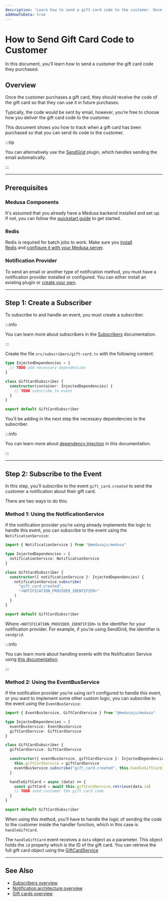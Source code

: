 ```yaml
---
description: 'Learn how to send a gift card code to the customer. Once the customer purchases a gift card, an email can be sent with the code so that they can redeem the gift card.'
addHowToData: true
---
```


# How to Send Gift Card Code to Customer

In this document, you’ll learn how to send a customer the gift card code they purchased.

## Overview

Once the customer purchases a gift card, they should receive the code of the gift card so that they can use it in future purchases.

Typically, the code would be sent by email, however, you’re free to choose how you deliver the gift card code to the customer.

This document shows you how to track when a gift card has been purchased so that you can send its code to the customer.

:::tip

You can alternatively use the [SendGrid](../../../add-plugins/sendgrid.mdx) plugin, which handles sending the email automatically.

:::

---

## Prerequisites

### Medusa Components

It's assumed that you already have a Medusa backend installed and set up. If not, you can follow the [quickstart guide](../../../core/backend/install.mdx) to get started.

### Redis

Redis is required for batch jobs to work. Make sure you [install Redis](../../../tutorial/0-set-up-your-development-environment.mdx#redis) and [configure it with your Medusa server](../../../usage/configurations.md#redis).

### Notification Provider

To send an email or another type of notification method, you must have a notification provider installed or configured. You can either install an existing plugin or [create your own](../../../advanced/backend/notification/how-to-create-notification-provider.md).

---

## Step 1: Create a Subscriber

To subscribe to and handle an event, you must create a subscriber.

:::info

You can learn more about subscribers in the [Subscribers](../../../advanced/backend/subscribers/overview.md) documentation.

:::

Create the file `src/subscribers/gift-card.ts` with the following content:

```ts title=src/subscribers/gift-card.ts
type InjectedDependencies = {
  // TODO add necessary dependencies
}

class GiftCardSubscriber {
  constructor(container: InjectedDependencies) {
    // TODO subscribe to event
  }
}

export default GiftCardSubscriber
```

You’ll be adding in the next step the necessary dependencies to the subscriber.

:::info

You can learn more about [dependency injection](../../../advanced/backend/dependency-container/index.md) in this documentation.

:::

---

## Step 2: Subscribe to the Event

In this step, you’ll subscribe to the event `gift_card.created` to send the customer a notification about their gift card.

There are two ways to do this:

### Method 1: Using the NotificationService

If the notification provider you’re using already implements the logic to handle this event, you can subscribe to the event using the `NotificationService`:

```ts title=src/subscribers/gift-card.ts
import { NotificationService } from "@medusajs/medusa"

type InjectedDependencies = {
  notificationService: NotificationService
}

class GiftCardSubscriber {
  constructor({ notificationService }: InjectedDependencies) {
    notificationService.subscribe(
      "gift_card.created", 
      "<NOTIFICATION_PROVIDER_IDENTIFIER>"
    )
  }
}

export default GiftCardSubscriber
```

Where `<NOTIFICATION_PROVIDER_IDENTIFIER>` is the identifier for your notification provider. For example, if you’re using SendGrid, the identifier is `sendgrid`.

:::info

You can learn more about handling events with the Notification Service using [this documentation](../../../advanced/backend/notification/how-to-create-notification-provider.md).

:::

### Method 2: Using the EventBusService

If the notification provider you’re using isn’t configured to handle this event, or you want to implement some other custom logic, you can subscribe to the event using the `EventBusService`:

```ts title=src/subscribers/gift-card.ts
import { EventBusService, GiftCardService } from "@medusajs/medusa"

type InjectedDependencies = {
  eventBusService: EventBusService
  giftCardService: GiftCardService
}

class GiftCardSubscriber {
  giftCardService: GiftCardService

  constructor({ eventBusService, giftCardService }: InjectedDependencies) {
    this.giftCardService = giftCardService
    eventBusService.subscribe("gift_card.created", this.handleGiftCard)
  }

  handleGiftCard = async (data) => {
    const giftCard = await this.giftCardService.retrieve(data.id)
    // TODO send customer the gift card code
  }
}

export default GiftCardSubscriber
```

When using this method, you’ll have to handle the logic of sending the code to the customer inside the handler function, which in this case is `handleGiftCard`.

The `handleGiftCard` event receives a `data` object as a parameter. This object holds the `id` property which is the ID of the gift card. You can retrieve the full gift card object using the [GiftCardService](../../../references/services/classes/GiftCardService.md)

---

## See Also

- [Subscribers overview](../../../advanced/backend/subscribers/overview.md)
- [Notification architecture overview](../../../advanced/backend/notification/overview.md)
- [Gift cards overview](../gift-cards.md)